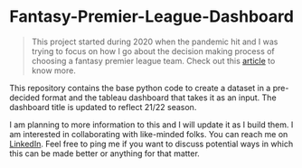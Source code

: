 # Fantasy-Premier-League-Dashboard

> This project started during 2020 when the pandemic hit and I was trying to focus on how I go about the decision making process of choosing a fantasy premier league team. Check out this [article](https://lexmankumar.medium.com/my-experiment-with-fantasy-premier-league-20-21-part-1-486a840878dc) to know more. 

This repository contains the base python code to create a dataset in a pre-decided format and the tableau dashboard that takes it as an input. The dashboard title is updated to reflect 21/22 season. 

I am planning to more information to this and I will update it as I build them. I am interested in collaborating with like-minded folks. You can reach me on [LinkedIn](www.linkedin.com/in/lexmankumar). Feel free to ping me if you want to discuss potential ways in which this can be made better or anything for that matter.

